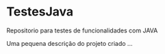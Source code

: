 # TestesJava
Repositorio para testes de  funcionalidades com JAVA

Uma pequena descrição do projeto criado ...
